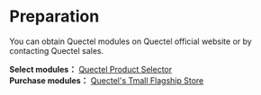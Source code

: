 # Preparation

You can obtain Quectel modules on Quectel official website or by contacting Quectel sales.

**Select modules：** [Quectel Product Selector](https://www.quectel.com/cn/shop)  
**Purchase modules：** [Quectel's Tmall Flagship Store](https://yiyuanznsb.tmall.com/shop/view_shop.htm)


<modulesList />
